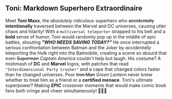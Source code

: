 ## Toni: Markdown Superhero Extraordinaire

Meet **Toni Maxx**, the *absolutely ridiculous* superhero who ~~accidentally~~ **intentionally** traversed between the Marvel and DC universes, causing utter chaos and hilarity! With a `multiversal teleporter` strapped to his belt and a **bold** sense of humor, Toni would randomly pop up in the middle of epic battles, shouting ***"WHO NEEDS SAVING TODAY?"*** He once interrupted a serious confrontation between Batman and the Joker by *accidentally* teleporting the Hulk right into the Batmobile, creating a scene so absurd that even ~~Superman~~ *Captain America* couldn't help but laugh. His costume? A mishmash of **DC** and **Marvel** logos, with patches that read `"Interdimensional Party Crasher"` and a cape that changed colors faster than he changed universes. Poor ~~Iron Man~~ *Green Lantern* never knew whether to treat him as a friend or a **certified menace**. Toni's ultimate superpower? Making ***EPIC*** crossover moments that would make comic book fans both cringe and cheer simultaneously! 🦸‍♂️🌌